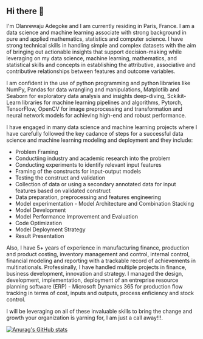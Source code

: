 ## Hi there 👋

I'm Olanrewaju Adegoke and I am currently residing in Paris, France. I am a data science and machine learning associate with strong background in pure and applied mathematics, statistics and computer science.
I have strong technical skills in handling simple and complex datasets with the aim of bringing out actionable insights that support decision-making while leveraging on my data science, machine learning, mathematics, and statistical skills and concepts in establishing the attributive, associative and contributive relationships between features and outcome variables.

I am confident in the use of python programming and python libraries like NumPy, Pandas for data wrangling and manipulations, Matplotlib and Seaborn for exploratory data analysis and insights deep-diving, Sckikit-Learn libraries for machine learning pipelines and algorithms, Pytorch, TensorFlow, OpenCV for image preprocessing and transformation and neural network models for achieving high-end and robust performance. 

I have engaged in many data science and machine learning projects where I have carefully followed the key cadance of steps for a successful data science and machine learning modeling and deployment and they include:
  - Problem Framing
  - Conductiing industry and academic research into the problem
  - Conducting experiments to identify relevant input features
  - Framing of the constructs for input-output models
  - Testing the construct and validation
  - Collection of data or using a secondary annotated data for input features based on validated construct
  - Data preparation, preprocessing and features engineering
  - Model experimentation - Model Architecture and Combination Stacking
  - Model Development
  - Model Performance Improvement and Evaluation
  - Code Optimization
  - Model Deployment Strategy
  - Result Presentation

Also, I have 5+ years of experience in manufacturing finance, production and product costing, inventory management and control, internal control, financial modeling and reporting with a trackable record of achievements in multinationals. Professinally, I have handled multiple projects in finance, business development, innovation and strategy. I managed the design, development, implementation, deployment of an entreprise resource planning software (ERP) - Microsoft Dynamics 365 for production flow tracking in terms of cost, inputs and outputs, process enficiency and stock control.

I will be leveraging on all of these invaluable skills to bring the change and growth your organization is yarning for, I am just a call away!!!.

[![Anurag's GitHub stats](https://github-readme-stats.vercel.app/api?username=larrysman)](https://github.com/anuraghazra/github-readme-stats)
